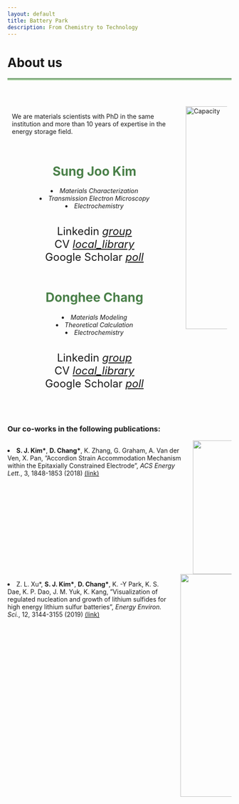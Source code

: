 ```yaml
---
layout: default
title: Battery Park
description: From Chemistry to Technology
---
```


<html>
  <head>
    <title>Google Icons</title>
    <meta name="viewport" content="width=device-width, initial-scale=1">
    <link href="https://fonts.googleapis.com/icon?family=Material+Icons" rel="stylesheet">
  </head>
  <body>
    <h1> About us <i class="arrow right"></i></h1>
    <hr style="background: linear-gradient(#4a8049, #d8f5d0); height: 5px; border: none;">
    <br>
    <br>
    <div class="flex-container" style="display: flex;">
      <div class="column" style="flex-basis: 80%; padding: 10px;">
        <p> We are materials scientists with PhD in the same institution and more than 10 years of expertise in the energy storage field. </p>
        <div class="profile" style="text-align: center; padding: 10px;">
          <h1 style="color: #4a8049;"><b>Sung Joo Kim</b></h1>
          <li><i>Materials Characterization</i></li>
          <li><i>Transmission Electron Microscopy</i></li>
          <li><i>Electrochemistry</i></li>
          <br><br>
          <div style="font-size:24px"> Linkedin
            <a href="https://www.linkedin.com/in/sungjookim/">
              <i class="material-icons" style="font-size:24px">group</i>  
            </a>
          </div>
          <div style="font-size:24px"> CV
            <a href="https://drive.google.com/file/d/1S28-gOSSczeEh3iH7mnnHCyd7GD9VnLg/preview">
              <i class="material-icons" style="font-size:24px">local_library</i>  
            </a>
          </div>
          <div style="font-size:24px"> Google Scholar
            <a href="https://scholar.google.com/citations?user=a_DrrJ0AAAAJ">
              <i class="material-icons" style="font-size:24px">poll</i>  
            </a>
          </div>
        </div> 
        <div container>
          <div class="vl"></div>
        </div> 
        <div class="profile" style="text-align: center; padding: 10px;">
          <h1 style="color: #4a8049;"><b>Donghee Chang</b></h1>
          <li><i>Materials Modeling</i></li>
          <li><i>Theoretical Calculation</i></li>
          <li><i>Electrochemistry</i></li>
          <br><br>
          <div style="font-size:24px"> Linkedin
            <a href="https://www.linkedin.com/in/dongheechang/">
              <i class="material-icons" style="font-size:24px">group</i>  
            </a>
          </div> 
          <div style="font-size:24px"> CV
            <a href="https://drive.google.com/file/d/1zsogiv2FFY0L2Xrpi4f5B6Nbpc5V-RSu/preview">
              <i class="material-icons" style="font-size:24px">local_library</i>  
            </a>
          </div>   
          <div style="font-size:24px"> Google Scholar
            <a href="https://scholar.google.com/citations?hl=en&user=FygpjYEAAAAJ">
              <i class="material-icons" style="font-size:24px">poll</i>  
            </a>
          </div>
        </div>
      </div>
      <div class="column" style="flex-basis: 20%; padding: 10px;">
        <img src='https://github.com/donghee1025/Battery-Park/blob/main2/masthead/Jihoon%20drawing.jpg?raw=true' alt="Capacity" style="width:500px; height:auto;">
      </div>
    </div>
    <br><br>
    <h3>Our co-works in the following publications:</h3>
    <div class="columns">
      <div class="column">
        <p>
          <li><b>S. J. Kim*</b>, <b>D. Chang*</b>, K. Zhang, G. Graham, A. Van der Ven, X. Pan, ”Accordion Strain Accommodation Mechanism within the Epitaxially Constrained Electrode”, <i>ACS Energy Lett.</i>, 3, 1848-1853 (2018) <a href="https://pubs.acs.org/doi/abs/10.1021/acsenergylett.8b00829">(link)</a></li>
        </p>
      </div>
      <div class="column" style="text-align:center;">
        <img src='https://github.com/martinsj815/Battery-Park/blob/main2/masthead/ACS_EL.png?raw=true' alt="Capacity" style="width:300px; height:auto;">
      </div>
    </div>
    <div class="columns">
      <div class="column">
        <p>
          <li>Z. L. Xu*, <b>S. J. Kim*</b>, <b>D. Chang*</b>, K. -Y Park, K. S. Dae, K. P. Dao, J. M. Yuk, K. Kang, ”Visualization of regulated nucleation and growth of lithium sulfides for high energy lithium sulfur batteries”, <i>Energy Environ. Sci.</i>, 12, 3144-3155 (2019) <a href="https://pubs.rsc.org/en/content/articlelanding/2021/xx/c9ee01338e">(link)</a></li>
        </p>
      </div>
      <div class="column" style="text-align:center;">
        <img src='https://github.com/martinsj815/Battery-Park/blob/main2/masthead/Image_EES.png?raw=true' alt="Capacity" style="width:500px; height:auto;">
      </div>
    </div>
  </body>
</html>



